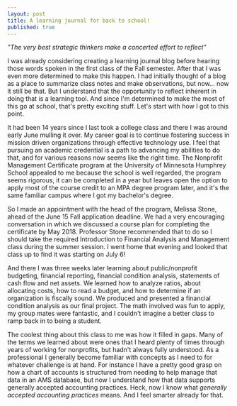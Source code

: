 ```yaml
---
layout: post
title: A learning journal for back to school!
published: true
---
```

_"The very best strategic thinkers make a concerted effort to reflect"_

I was already considering creating a learning journal blog before hearing those words spoken in the first class of the Fall semester. After that I was even more determined to make this happen. I had initially thought of a blog as a place to summarize class notes and make observations, but now... now it still be that. But I understand that the opportunity to reflect inherent in doing that is a learning tool. And since I'm determined to make the most of this go at school, that's pretty exciting stuff. Let's start with how I got to this point.

It had been 14 years since I last took a college class and there I was around early June mulling it over. My career goal is to continue fostering success in mission driven organizations through effective technology use. I feel that pursuing an academic credential is a path to advancing my abilities to do that, and for various reasons now seems like the right time. The Nonprofit Management Certificate program at the University of Minnesota Humphrey School appealed to me because the school is well regarded, the program seems rigorous, it can be completed in a year but leaves open the option to apply most of the course credit to an MPA degree program later, and it's the same familiar campus where I got my bachelor's degree.

So I made an appointment with the head of the program, Melissa Stone, ahead of the June 15 Fall application deadline. We had a very encouraging conversation in which we discussed a course plan for completing the certificate by May 2018. Professor Stone recommended that to do so I should take the required Introduction to Financial Analysis and Management class during the summer session. I went home that evening and looked that class up to find it was starting on July 6!

And there I was three weeks later learning about public/nonprofit budgeting, financial reporting, financial condition analysis, statements of cash flow and net assets. We learned how to analyze ratios, about allocating costs, how to read a budget, and how to determine if an organization is fiscally sound. We produced and presented a financial condition analysis as our final project. The math involved was fun to apply, my group mates were fantastic, and I couldn't imagine a better class to ramp back in to being a student.

The coolest thing about this class to me was how it filled in gaps. Many of the terms we learned about were ones that I heard plenty of times through years of working for nonprofits, but hadn't always fully understood. As a professional I generally become familiar with concepts as I need to for whatever challenge is at hand. For instance I have a pretty good grasp on how a chart of accounts is structured from needing to help manage that data in an AMS database, but now I understand how that data supports generally accepted accounting practices. Heck, now I know what _generally accepted accounting practices_ means. And I feel smarter already for that.
